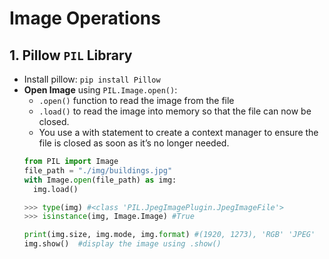 # Image Operations 

## 1. Pillow `PIL` Library
- Install pillow: `pip install Pillow`
- **Open Image** using `PIL.Image.open()`:
  - `.open()` function to read the image from the file  
  - `.load()` to read the image into memory so that the file can now be closed. 
  - You use a with statement to create a context manager to ensure the file is closed as soon as it’s no longer needed.
  ```Python
  from PIL import Image
  file_path = "./img/buildings.jpg"
  with Image.open(file_path) as img:
    img.load()

  >>> type(img) #<class 'PIL.JpegImagePlugin.JpegImageFile'>
  >>> isinstance(img, Image.Image) #True

  print(img.size, img.mode, img.format) #(1920, 1273), 'RGB' 'JPEG'
  img.show()  #display the image using .show()
  ```
